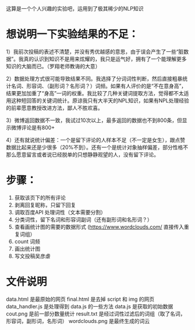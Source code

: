 这算是一个个人兴趣的实验吧，运用到了极其稀少的NLP知识

# 想说明一下实验结果的不足：
1）我前次投稿的表述不清楚，并没有秀优越感的意思，由于误会产生了一些“脏数据”。我真的认识到知识不是用来炫耀的，我只是运气好，拥有了一个能理解更多知识的大脑而已。（罗翔老师教诲的大意）

2）数据处理方式很可能导致结果不同。我选择了分词词性判断，然后直接粗暴统计名词、形容词、（副形词？名形词？）词频。如果有人评价的是“不在意身高”，结果更加加重了“身高”一词的权重。我比较了几种关键词提取方法，觉得都不太适用这种短回答的关键词统计。原谅我只有大半天的NPL知识，如果有NPL处理经验的前辈愿意教授改进方法，鄙人不胜欢喜。

3）微博返回数据不一致，我试过10次以上，最多返回的数据也不到800条，但显示微博评论是有800+

4）还有就说统计偏差：一个是留下评论的人样本不足（不一定是女生），跟点赞数据比起来还是少很多（20%不到）。还有一个是统计对象抽样偏差，部分性格不那么愿意留言或者说已经脱单的只想静静观望的人，没有留下评论。


# 步骤：
1. 获取该页下的所有评论
2. 剥离回复昵称，只留下回复
3. 调取百度API 处理词性（文本需要分割）
4. 分类词性，留下名词和形容词副词（还有副形词和名形词？）
5. 查看画统计图的需要的数据形式 (https://www.wordclouds.com/ 直接传入重复词组）
6. count 词频
7. 画出统计图
8. 写文投稿吴彦虐

# 文件说明
data.html 是最原始的网页
final.html 是去掉 script 和 img 的网页
data_handler.js 是处理得到 data.js 的一些方法
data.js 是获取的初始数据
cout.png 是前一部分数量统计
result.txt 是经过词性过滤后的词组（取了名词，形容词，副形词，名形词）
wordclouds.png 是最终生成的词云